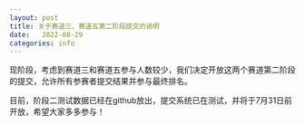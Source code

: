 ```yaml
---
layout: post
title: 关于赛道三、赛道五第二阶段提交的说明
date:   2022-08-29
categories: info
---
```


现阶段，考虑到赛道三和赛道五参与人数较少，我们决定开放这两个赛道第二阶段的提交，允许所有参赛者提交结果并参与最终排名。

目前，阶段二测试数据已经在github放出，提交系统已在测试，并将于7月31日前开放，希望大家多多参与！
